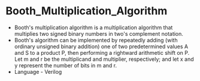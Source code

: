 # Booth_Multiplication_Algorithm
* Booth's multiplication algorithm is a multiplication algorithm that multiplies two signed binary numbers in two's complement notation.
* Booth's algorithm can be implemented by repeatedly adding (with ordinary unsigned binary addition) one of two predetermined values A and S to a product P, then performing a rightward arithmetic shift on P. Let m and r be the multiplicand and multiplier, respectively; and let x and y represent the number of bits in m and r.
* Language - Verilog

